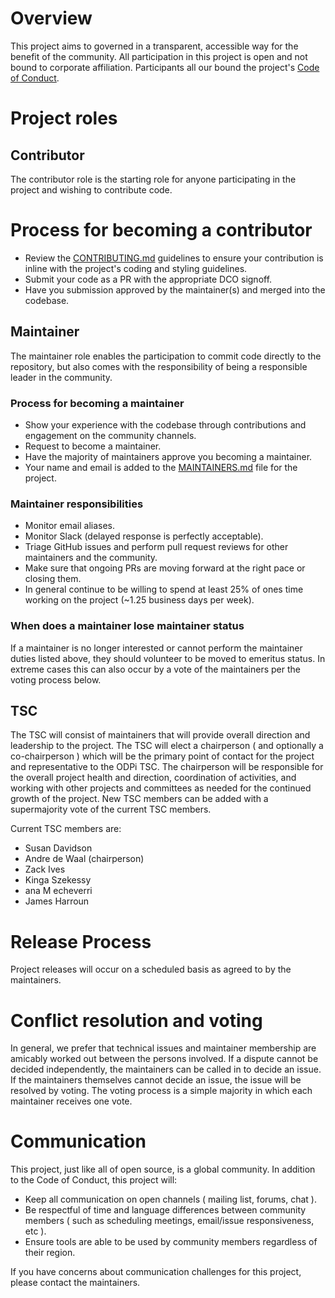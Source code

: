 # Overview

This project aims to governed in a transparent, accessible way for the benefit of the community. All participation in this project is open and not bound to corporate affiliation. Participants all our bound the project's [Code of Conduct](CODE_OF_CONDUCT.md).

# Project roles

## Contributor

The contributor role is the starting role for anyone participating in the project and wishing to contribute code.

# Process for becoming a contributor

* Review the [CONTRIBUTING.md](CONTRIBUTING.md) guidelines to ensure your contribution is inline with the project's coding and styling guidelines.
* Submit your code as a PR with the appropriate DCO signoff.
* Have you submission approved by the maintainer(s) and merged into the codebase.

## Maintainer

The maintainer role enables the participation to commit code directly to the repository, but also comes with the responsibility of being a responsible leader in the community.

### Process for becoming a maintainer

* Show your experience with the codebase through contributions and engagement on the community channels.
* Request to become a maintainer.
* Have the majority of maintainers approve you becoming a maintainer.
* Your name and email is added to the [MAINTAINERS.md](MAINTAINERS.md) file for the project.

### Maintainer responsibilities

* Monitor email aliases.
* Monitor Slack (delayed response is perfectly acceptable).
* Triage GitHub issues and perform pull request reviews for other maintainers and the community.
* Make sure that ongoing PRs are moving forward at the right pace or closing them.
* In general continue to be willing to spend at least 25% of ones time working on the project (~1.25 business days per week).

### When does a maintainer lose maintainer status

If a maintainer is no longer interested or cannot perform the maintainer duties listed above, they
should volunteer to be moved to emeritus status. In extreme cases this can also occur by a vote of
the maintainers per the voting process below.

## TSC

The TSC will consist of maintainers that will provide overall direction and leadership to the project. The TSC will elect a chairperson ( and optionally a co-chairperson ) which will be the primary point of contact for the project and representative to the ODPi TSC. The chairperson will be responsible for the overall project health and direction, coordination of activities, and working with other projects and committees as needed for the continued growth of the project. New TSC members can be added with a supermajority vote of the current TSC members.

Current TSC members are:

- Susan Davidson
- Andre de Waal (chairperson) 
- Zack Ives 
- Kinga Szekessy 
- ana M echeverri 
- James Harroun

# Release Process

Project releases will occur on a scheduled basis as agreed to by the maintainers.

# Conflict resolution and voting

In general, we prefer that technical issues and maintainer membership are amicably worked out
between the persons involved. If a dispute cannot be decided independently, the maintainers can be
called in to decide an issue. If the maintainers themselves cannot decide an issue, the issue will
be resolved by voting. The voting process is a simple majority in which each maintainer receives one vote.

# Communication

This project, just like all of open source, is a global community. In addition to the Code of Conduct, this project will:

* Keep all communication on open channels ( mailing list, forums, chat ).
* Be respectful of time and language differences between community members ( such as scheduling meetings, email/issue responsiveness, etc ).
* Ensure tools are able to be used by community members regardless of their region.

If you have concerns about communication challenges for this project, please contact the maintainers.
